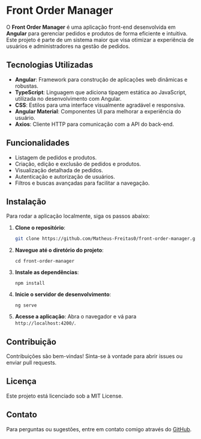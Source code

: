 
# Front Order Manager

O **Front Order Manager** é uma aplicação front-end desenvolvida em **Angular** para gerenciar pedidos e produtos de forma eficiente e intuitiva. Este projeto é parte de um sistema maior que visa otimizar a experiência de usuários e administradores na gestão de pedidos.

## Tecnologias Utilizadas

- **Angular**: Framework para construção de aplicações web dinâmicas e robustas.
- **TypeScript**: Linguagem que adiciona tipagem estática ao JavaScript, utilizada no desenvolvimento com Angular.
- **CSS**: Estilos para uma interface visualmente agradável e responsiva.
- **Angular Material**: Componentes UI para melhorar a experiência do usuário.
- **Axios**: Cliente HTTP para comunicação com a API do back-end.

## Funcionalidades

- Listagem de pedidos e produtos.
- Criação, edição e exclusão de pedidos e produtos.
- Visualização detalhada de pedidos.
- Autenticação e autorização de usuários.
- Filtros e buscas avançadas para facilitar a navegação.

## Instalação

Para rodar a aplicação localmente, siga os passos abaixo:

1. **Clone o repositório**:
   ```bash
   git clone https://github.com/Matheus-Freitas0/front-order-manager.git` 

2.  **Navegue até o diretório do projeto**:

    `cd front-order-manager` 
    
3.  **Instale as dependências**:

    `npm install` 
    
4.  **Inicie o servidor de desenvolvimento**:

    `ng serve` 
    
5.  **Acesse a aplicação**: Abra o navegador e vá para `http://localhost:4200/`.
    

## Contribuição

Contribuições são bem-vindas! Sinta-se à vontade para abrir issues ou enviar pull requests. 

## Licença

Este projeto está licenciado sob a MIT License.

## Contato

Para perguntas ou sugestões, entre em contato comigo através do [GitHub](https://github.com/Matheus-Freitas0).
